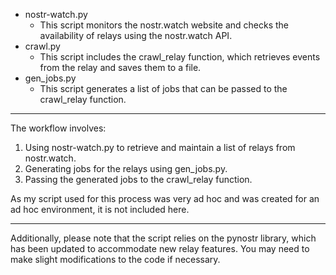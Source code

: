 - nostr-watch.py
    - This script monitors the nostr.watch website and checks the availability of relays using the nostr.watch API.
- crawl.py
    - This script includes the crawl_relay function, which retrieves events from the relay and saves them to a file.
- gen_jobs.py
    - This script generates a list of jobs that can be passed to the crawl_relay function.

---

The workflow involves:
1. Using nostr-watch.py to retrieve and maintain a list of relays from nostr.watch.
2. Generating jobs for the relays using gen_jobs.py.
3. Passing the generated jobs to the crawl_relay function.

As my script used for this process was very ad hoc and was created for an ad hoc environment, it is not included here.

---

Additionally, please note that the script relies on the pynostr library, which has been updated to accommodate new relay features. You may need to make slight modifications to the code if necessary.
